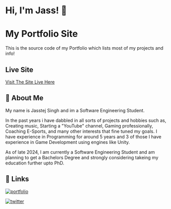 
# Hi, I'm Jass! 👋
# My Portfolio Site

This is the source code of my Portfolio which lists most of my projects and info!



## Live Site

[Visit The Site Live Here](https://j-singh.net)


## 🚀 About Me
My name is Jasstej Singh and im a Software Engineering Student. 

In the past years i have dabbled in all sorts of projects and hobbies such as, Creating music, Starting a "YouTube" channel, Gaming professionally, Coaching E-Sports, and many other interests that fine tuned my goals.
I have experience in Programming for around 5 years and 3 of those I have experience in Game Development using engines like Unity. 

As of late 2024, I am currently a Software Engineering Student and am planning to get a Bachelors Degree and strongly considering takeing my education further upto PhD. 






## 🔗 Links
[![portfolio](https://img.shields.io/badge/my_portfolio-000?style=for-the-badge&logo=ko-fi&logoColor=white)](https://j-singh.net/)

[![twitter](https://img.shields.io/badge/twitter-1DA1F2?style=for-the-badge&logo=twitter&logoColor=white)](https://twitter.com/JZ_On_Top)

